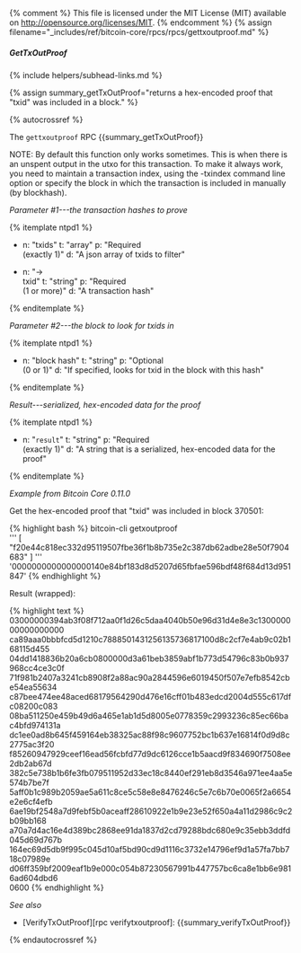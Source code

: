 {% comment %}
This file is licensed under the MIT License (MIT) available on
http://opensource.org/licenses/MIT.
{% endcomment %}
{% assign filename="_includes/ref/bitcoin-core/rpcs/rpcs/gettxoutproof.md" %}

##### GetTxOutProof
{% include helpers/subhead-links.md %}

{% assign summary_getTxOutProof="returns a hex-encoded proof that "txid" was included in a block." %}

{% autocrossref %}

The `gettxoutproof` RPC {{summary_getTxOutProof}}

NOTE: By default this function only works sometimes. This is when there is an
unspent output in the utxo for this transaction. To make it always work,
you need to maintain a transaction index, using the -txindex command line option or
specify the block in which the transaction is included in manually (by blockhash).

*Parameter #1---the transaction hashes to prove*

{% itemplate ntpd1 %}
- n: "txids"
  t: "array"
  p: "Required<br>(exactly 1)"
  d: "A json array of txids to filter"

- n: "→<br>txid"
  t: "string"
  p: "Required<br>(1 or more)"
  d: "A transaction hash"

{% enditemplate %}

*Parameter #2---the block to look for txids in*

{% itemplate ntpd1 %}
- n: "block hash"
  t: "string"
  p: "Optional<br>(0 or 1)"
  d: "If specified, looks for txid in the block with this hash"

{% enditemplate %}

*Result---serialized, hex-encoded data for the proof*

{% itemplate ntpd1 %}
- n: "`result`"
  t: "string"
  p: "Required<br>(exactly 1)"
  d: "A string that is a serialized, hex-encoded data for the proof"

{% enditemplate %}

*Example from Bitcoin Core 0.11.0*

Get the hex-encoded proof that "txid" was included in block 370501:

{% highlight bash %}
bitcoin-cli getxoutproof \
  '''
    [
      "f20e44c818ec332d95119507fbe36f1b8b735e2c387db62adbe28e50f7904683"
    ]
  ''' \
  '0000000000000000140e84bf183d8d5207d65fbfae596bdf48f684d13d951847'
{% endhighlight %}

Result (wrapped):

{% highlight text %}
03000000394ab3f08f712aa0f1d26c5daa4040b50e96d31d4e8e3c130000000000000000 \
ca89aaa0bbbfcd5d1210c7888501431256135736817100d8c2cf7e4ab9c02b168115d455 \
04dd1418836b20a6cb0800000d3a61beb3859abf1b773d54796c83b0b937968cc4ce3c0f \
71f981b2407a3241cb8908f2a88ac90a2844596e6019450f507e7efb8542cbe54ea55634 \
c87bee474ee48aced68179564290d476e16cff01b483edcd2004d555c617dfc08200c083 \
08ba511250e459b49d6a465e1ab1d5d8005e0778359c2993236c85ec66bac4bfd974131a \
dc1ee0ad8b645f459164eb38325ac88f98c9607752bc1b637e16814f0d9d8c2775ac3f20 \
f85260947929ceef16ead56fcbfd77d9dc6126cce1b5aacd9f834690f7508ee2db2ab67d \
382c5e738b1b6fe3fb079511952d33ec18c8440ef291eb8d3546a971ee4aa5e574b7be7f \
5aff0b1c989b2059ae5a611c8ce5c58e8e8476246c5e7c6b70e0065f2a6654e2e6cf4efb \
6ae19bf2548a7d9febf5b0aceaff28610922e1b9e23e52f650a4a11d2986c9c2b09bb168 \
a70a7d4ac16e4d389bc2868ee91da1837d2cd79288bdc680e9c35ebb3ddfd045d69d767b \
164ec69d5db9f995c045d10af5bd90cd9d1116c3732e14796ef9d1a57fa7bb718c07989e \
d06ff359bf2009eaf1b9e000c054b87230567991b447757bc6ca8e1bb6e9816ad604dbd6 \
0600
{% endhighlight %}

*See also*

* [VerifyTxOutProof][rpc verifytxoutproof]: {{summary_verifyTxOutProof}}

{% endautocrossref %}
